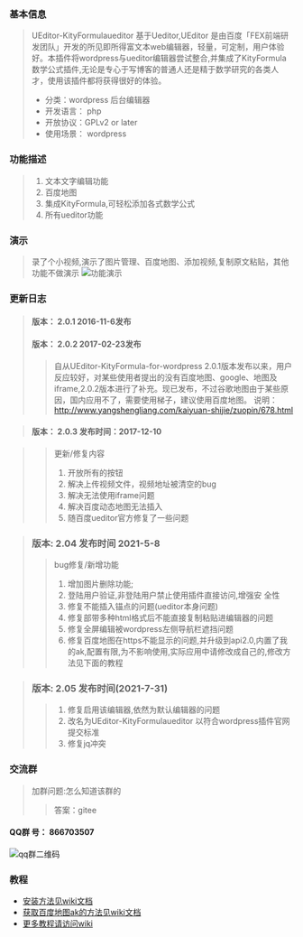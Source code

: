 ### 基本信息
>  UEditor-KityFormulaueditor 基于Ueditor,UEditor 是由百度「FEX前端研发团队」开发的所见即所得富文本web编辑器，轻量，可定制，用户体验好。本插件将wordpress与ueditor编辑器尝试整合,并集成了KityFormula数学公式插件,无论是专心于写博客的普通人还是精于数学研究的各类人才，使用该插件都将获得很好的体验。
>>
>* 分类：wordpress 后台编辑器
>* 开发语言： php
>* 开放协议：GPLv2 or later
>* 使用场景： wordpress

### 功能描述
>1. 文本文字编辑功能
>2. 百度地图
>3. 集成KityFormula,可轻松添加各式数学公式
> 4. 所有ueditor功能
### 演示
> 录了个小视频,演示了图片管理、百度地图、添加视频,复制原文粘贴，其他功能不做演示
![功能演示](图片管理-百度地图-视频插入等演示.gif "图片管理-百度地图-视频插入等演示.gif")

### 更新日志

>####  版本： 2.0.1            2016-11-6发布
>####  版本： 2.0.2           2017-02-23发布
>> 自从UEditor-KityFormula-for-wordpress 2.0.1版本发布以来，用户反应较好，对某些使用者提出的没有百度地图、google、地图及iframe,2.0.2版本进行了补充。现已发布，不过谷歌地图由于某些原因，国内应用不了，需要使用梯子，建议使用百度地图。
>>说明：http://www.yangshengliang.com/kaiyuan-shijie/zuopin/678.html


>#### 版本：  2.0.3         发布时间：2017-12-10

>> 更新/修复内容
>> 1. 开放所有的按钮<br />
>> 2. 解决上传视频文件，视频地址被清空的bug<br />
>> 3. 解决无法使用iframe问题<br />
>> 4. 解决百度动态地图无法插入<br />
>> 5. 随百度ueditor官方修复了一些问题<br />

>### 版本: 2.04 发布时间 2021-5-8
>> bug修复/新增功能
>>1. 增加图片删除功能; 
>> 2. 登陆用户验证,非登陆用户禁止使用插件直接访问,增强安 全性
>>3. 修复不能插入锚点的问题(ueditor本身问题)
>>4. 修复部带多种html格式后不能直接复制粘贴进编辑器的问题
>>5. 修复全屏编辑被wordpress左侧导航栏遮挡问题
>>6. 修复百度地图在https不能显示的问题,并升级到api2.0,内置了我的ak,配置有限,为不影响使用,实际应用中请修改成自己的,修改方法见下面的教程

>### 版本: 2.05 发布时间(2021-7-31)
>>1. 修复启用该编辑器,依然为默认编辑器的问题
>>2. 改名为UEditor-KityFormulaueditor 以符合wordpress插件官网提交标准
>>3. 修复jq冲突




### 交流群
> 加群问题:怎么知道该群的
>>答案：gitee
#### QQ群   号： 866703507<br>
  ![qq群二维码](ueditor-wordpress交流群群二维码.png  "QQ群   号： 866703507")


### 教程
*  [安装方法见wiki文档](https://gitee.com/fedkey/UEditor-KityFormula-for-wordpress/wikis/%E5%AE%89%E8%A3%85%E6%96%B9%E6%B3%95?sort_id=3992730)
* [获取百度地图ak的方法见wiki文档](https://gitee.com/fedkey/UEditor-KityFormula-for-wordpress/wikis/%E7%94%B3%E8%AF%B7%E7%99%BE%E5%BA%A6%E5%9C%B0%E5%9B%BE%E7%9A%84%E6%96%B9%E6%B3%95?sort_id=3992715)
* [更多教程请访问wiki](https://gitee.com/fedkey/UEditor-KityFormula-for-wordpress/wikis/)

</details>
